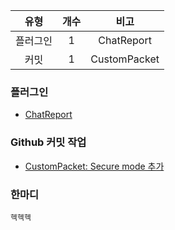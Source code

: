 | 유형 | 개수 | 비고 |
| :--: | :--: | :--: |
| 플러그인 | 1 | ChatReport |
| 커밋 | 1 | CustomPacket |

### 플러그인
- [ChatReport](http://cafe.naver.com/minecraftpe/2241555)

### Github 커밋 작업
- [CustomPacket: Secure mode 추가](https://github.com/if-Team/CustomPacket/commit/69bbfd53d55f6580ae33d5eac9ad4189d2b8fcd1)

### 한마디
```
헥헥헥
```
